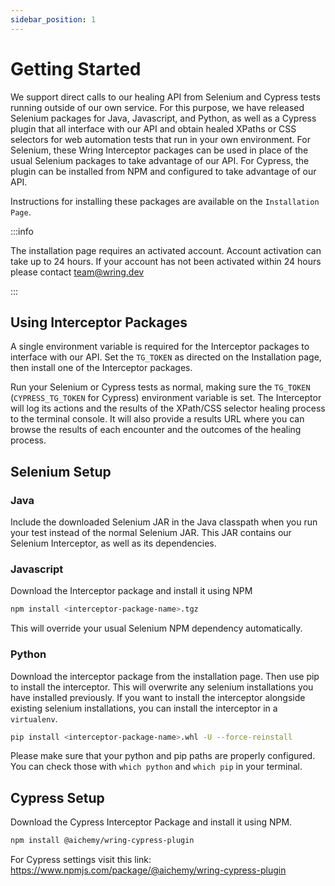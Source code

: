 ```yaml
---
sidebar_position: 1
---
```


# Getting Started

We support direct calls to our healing API from Selenium and Cypress tests
running outside of our own service. For this purpose, we have released Selenium
packages for Java, Javascript, and Python, as well as a Cypress plugin that all
interface with our API and obtain healed XPaths or CSS selectors for web
automation tests that run in your own environment. For Selenium, these Wring
Interceptor packages can be used in place of the usual Selenium packages to take
advantage of our API. For Cypress, the plugin can be installed from NPM and
configured to take advantage of our API.

Instructions for installing these packages are available on the `Installation
Page`.

:::info

The installation page requires an activated account. Account activation can take
up to 24 hours. If your account has not been activated within 24 hours please
contact <team@wring.dev>

:::


## Using Interceptor Packages

A single environment variable is required for the Interceptor packages to
interface with our API. Set the `TG_TOKEN` as directed on the Installation page,
then install one of the Interceptor packages.

Run your Selenium or Cypress tests as normal, making sure the `TG_TOKEN`
(`CYPRESS_TG_TOKEN` for Cypress) environment variable is set. The Interceptor
will log its actions and the results of the XPath/CSS selector healing process
to the terminal console. It will also provide a results URL where you can browse
the results of each encounter and the outcomes of the healing process.

## Selenium Setup

### Java

Include the downloaded Selenium JAR in the Java classpath when you run your test
instead of the normal Selenium JAR. This JAR contains our Selenium Interceptor,
as well as its dependencies.

### Javascript

Download the Interceptor package and install it using NPM

```bash
npm install <interceptor-package-name>.tgz
```

This will override your usual Selenium NPM dependency automatically.

### Python

Download the interceptor package from the installation page. Then use pip to
install the interceptor. This will overwrite any selenium installations you have
installed previously. If you want to install the interceptor alongside existing
selenium installations, you can install the interceptor in a `virtualenv`.

```bash
pip install <interceptor-package-name>.whl -U --force-reinstall
```

Please make sure that your python and pip paths are properly configured. You can
check those with `which python` and `which pip` in your terminal.

## Cypress Setup

Download the Cypress Interceptor Package and install it using NPM.

```bash
npm install @aichemy/wring-cypress-plugin
```

For Cypress settings visit this link:
https://www.npmjs.com/package/@aichemy/wring-cypress-plugin
